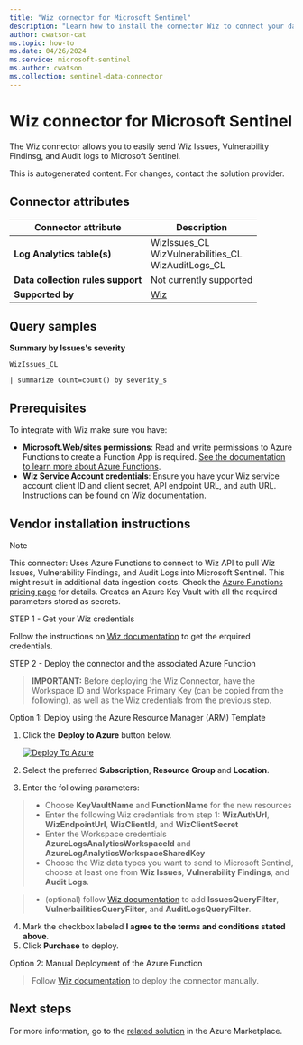 ```yaml
---
title: "Wiz connector for Microsoft Sentinel"
description: "Learn how to install the connector Wiz to connect your data source to Microsoft Sentinel."
author: cwatson-cat
ms.topic: how-to
ms.date: 04/26/2024
ms.service: microsoft-sentinel
ms.author: cwatson
ms.collection: sentinel-data-connector
---
```


# Wiz connector for Microsoft Sentinel

The Wiz connector allows you to easily send Wiz Issues, Vulnerability Findinsg, and Audit logs to Microsoft Sentinel.

This is autogenerated content. For changes, contact the solution provider.

## Connector attributes

| Connector attribute | Description |
| --- | --- |
| **Log Analytics table(s)** | WizIssues_CL<br/> WizVulnerabilities_CL<br/> WizAuditLogs_CL<br/> |
| **Data collection rules support** | Not currently supported |
| **Supported by** | [Wiz](https://support.wiz.io/) |

## Query samples

**Summary by Issues's severity**

   ```kusto
WizIssues_CL
            
   | summarize Count=count() by severity_s
   ```



## Prerequisites

To integrate with Wiz make sure you have: 

- **Microsoft.Web/sites permissions**: Read and write permissions to Azure Functions to create a Function App is required. [See the documentation to learn more about Azure Functions](/azure/azure-functions/).
- **Wiz Service Account credentials**: Ensure you have your Wiz service account client ID and client secret, API endpoint URL, and auth URL. Instructions can be found on [Wiz documentation](https://docs.wiz.io/wiz-docs/docs/azure-sentinel-native-integration#collect-authentication-info-from-wiz).


## Vendor installation instructions


> [!NOTE]
   >  This connector: Uses Azure Functions to connect to Wiz API to pull Wiz Issues, Vulnerability Findings, and Audit Logs into Microsoft Sentinel. This might result in additional data ingestion costs. Check the [Azure Functions pricing page](https://azure.microsoft.com/pricing/details/functions/) for details.
Creates an Azure Key Vault with all the required parameters stored as secrets.

STEP 1 - Get your Wiz credentials


Follow the instructions on [Wiz documentation](https://docs.wiz.io/wiz-docs/docs/azure-sentinel-native-integration#collect-authentication-info-from-wiz) to get the erquired credentials.

STEP 2 - Deploy the connector and the associated Azure Function


>**IMPORTANT:** Before deploying the Wiz Connector, have the Workspace ID and Workspace Primary Key (can be copied from the following), as well as the Wiz credentials from the previous step.



Option 1: Deploy using the Azure Resource Manager (ARM) Template

1. Click the **Deploy to Azure** button below. 

	[![Deploy To Azure](https://aka.ms/deploytoazurebutton)](https://aka.ms/sentinel-wiz-azuredeploy) 
2. Select the preferred **Subscription**, **Resource Group** and **Location**. 
3. Enter the following parameters: 
> - Choose **KeyVaultName** and **FunctionName** for the new resources 
 >- Enter the following Wiz credentials from step 1: **WizAuthUrl**, **WizEndpointUrl**, **WizClientId**, and **WizClientSecret** 
>- Enter the Workspace credentials **AzureLogsAnalyticsWorkspaceId** and **AzureLogAnalyticsWorkspaceSharedKey**
>- Choose the Wiz data types you want to send to Microsoft Sentinel, choose at least one from **Wiz Issues**, **Vulnerability Findings**, and **Audit Logs**.
 
>- (optional) follow [Wiz documentation](https://docs.wiz.io/wiz-docs/docs/azure-sentinel-native-integration#optional-create-a-filter-for-wiz-queries) to add **IssuesQueryFilter**, **VulnerbailitiesQueryFilter**, and **AuditLogsQueryFilter**.
 
4. Mark the checkbox labeled **I agree to the terms and conditions stated above**. 
5. Click **Purchase** to deploy.


Option 2: Manual Deployment of the Azure Function

>Follow [Wiz documentation](https://docs.wiz.io/wiz-docs/docs/azure-sentinel-native-integration#manual-deployment) to deploy the connector manually.



## Next steps

For more information, go to the [related solution](https://azuremarketplace.microsoft.com/en-us/marketplace/apps/wizinc1627338511749.wizinc1627338511749_wiz_mss-sentinel?tab=Overview) in the Azure Marketplace.
